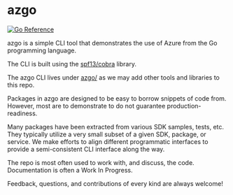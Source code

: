 # azgo

[![Go Reference](https://pkg.go.dev/badge/github.com/blue-eight/azgo/tree/main/azgo.svg)](https://pkg.go.dev/github.com/blue-eight/azgo/tree/main/azgo)

azgo is a simple CLI tool that demonstrates the use of Azure from the Go programming language.

The CLI is built using the [spf13/cobra](https://github.com/spf13/cobra) library.

The azgo CLI lives under [azgo/](azgo/) as we may add other tools and libraries to this repo.

Packages in azgo are designed to be easy to borrow snippets of code from. However, most are to demonstrate to do not guarantee production-readiness. 

Many packages have been extracted from various SDK samples, tests, etc. They typically utilize a very small subset of a given SDK, package, or service. We make efforts to align different programmatic interfaces to provide a semi-consistent CLI interface along the way.

The repo is most often used to work with, and discuss, the code. Documentation is often a Work In Progress.

Feedback, questions, and contributions of every kind are always welcome!
